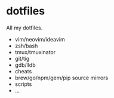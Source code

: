 # dotfiles

All my dotfiles.

* vim/neovim/ideavim
* zsh/bash
* tmux/tmuxinator
* git/tig
* gdb/lldb
* cheats
* brew/go/npm/gem/pip source mirrors
* scripts
* …

